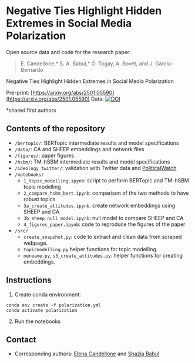 # Negative Ties Highlight Hidden Extremes in Social Media Polarization

Open source data and code for the research paper:

> E. Candellone,* S. A. Babul,* Ö. Togay, A. Bovet, and J. Garcia-Bernardo

Negative Ties Highlight Hidden Extremes in Social Media Polarization 

Pre-print: [https://arxiv.org/abs/2501.05590](https://arxiv.org/abs/2501.05590)
Data: [![DOI](https://zenodo.org/badge/DOI/10.5281/zenodo.15496643.svg)](https://doi.org/10.5281/zenodo.15496643)

*shared first authors

## Contents of the repository

* `/bertopic/`: BERTopic intermediate results and model specifications
* `/data/`: CA and SHEEP embeddings and network files
* `/figures/`: paper figures
* `/hsbm/`: TM-hSBM intermediate results and model specifications
* `/ideology_twitter/`: validation with Twitter data and [PoliticalWatch](https://politicalwatch.es/en)
* `/notebooks/`
    * `1_topic_modelling.ipynb`: script to perform BERTopic and TM-hSBM topic modelling
    * `2_compare_hsbm_bert.ipynb`: comparison of the two methods to have robust topics
    * `3a_create_attitudes.ipynb`: create network embeddings using SHEEP and CA
    * `3b_sheep_null_model.ipynb`: null model to compare SHEEP and CA
    * `4_figures_paper.ipynb`: code to reproduce the figures of the paper
* `/src/`
    * `create_snapshot.py`: code to extract and clean data from scraped webpage.
    * `topicmodelling.py` helper functions for topic modelling.
    * `meneame.py`, `s3_create_attitudes.py`: helper functions for creating embeddings.




## Instructions

1. Create conda environment:

```
conda env create -f polarization.yml
conda activate polarization
```

2. Run the notebooks



## Contact

* Corresponding authors: [Elena Candellone](mailto:candellone.elena@gmail.com) and [Shazia Babul](mailto:shazia.babul@maths.ox.ac.uk)
